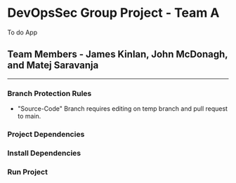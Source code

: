 # DevOpsSec Group Project - Team A
To do App

## Team Members - James Kinlan, John McDonagh, and Matej Saravanja

---

### Branch Protection Rules
* "Source-Code" Branch requires editing on temp branch and pull request to main.

### Project Dependencies

### Install Dependencies

### Run Project

